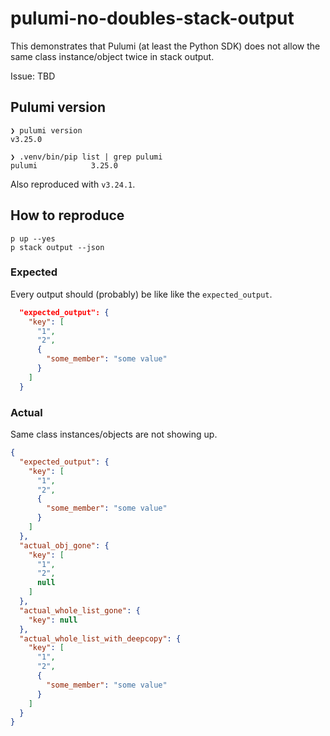 # pulumi-no-doubles-stack-output

This demonstrates that Pulumi (at least the Python SDK) does not allow the same class instance/object twice in stack output.

Issue: TBD

## Pulumi version

```shell
❯ pulumi version
v3.25.0

❯ .venv/bin/pip list | grep pulumi
pulumi            3.25.0
```

Also reproduced with `v3.24.1`.

## How to reproduce

```shell
p up --yes
p stack output --json
```

### Expected

Every output should (probably) be like like the `expected_output`.

```json
  "expected_output": {
    "key": [
      "1",
      "2",
      {
        "some_member": "some value"
      }
    ]
  }
```

### Actual

Same class instances/objects are not showing up.

```json
{
  "expected_output": {
    "key": [
      "1",
      "2",
      {
        "some_member": "some value"
      }
    ]
  },
  "actual_obj_gone": {
    "key": [
      "1",
      "2",
      null
    ]
  },
  "actual_whole_list_gone": {
    "key": null
  },
  "actual_whole_list_with_deepcopy": {
    "key": [
      "1",
      "2",
      {
        "some_member": "some value"
      }
    ]
  }
}
```
